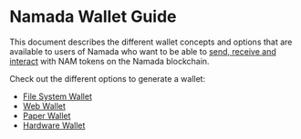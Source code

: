 # Namada Wallet Guide

This document describes the different wallet concepts and options that are available to users of Namada who want to be able to [send, receive and interact](./send-and-receive-nam-tokens.md) with NAM tokens on the Namada blockchain.


<!-- I want to either hyperlink or delete the below. I don't understand-->

Check out the different options to generate a wallet:

- [File System Wallet](./file-system-wallet.md)
- [Web Wallet](./web-wallet.md)
- [Paper Wallet](./paper-wallet.md)
- [Hardware Wallet](./hardware-wallet.md)
